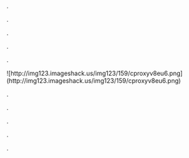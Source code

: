 <p>.</p>
<p>.</p>
<p>.</p>
<p>.</p>
<p>.</p>
![http://img123.imageshack.us/img123/159/cproxyv8eu6.png](http://img123.imageshack.us/img123/159/cproxyv8eu6.png)
<p>.</p>
<p>.</p>
<p>.</p>
<p>.</p>
<p>.</p>